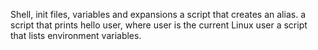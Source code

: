 Shell, init files, variables and expansions
a script that creates an alias.
a script that prints hello user, where user is the current Linux user
 a script that lists environment variables.
